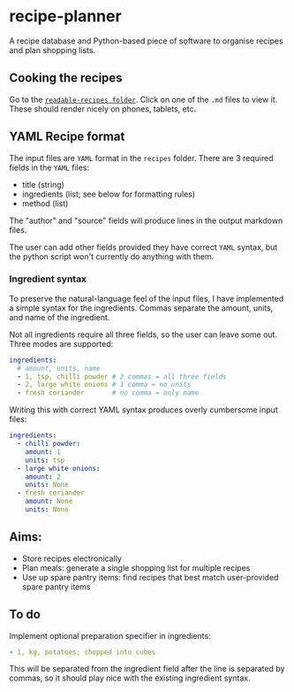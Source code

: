 # recipe-planner
A recipe database and Python-based piece of software to organise recipes and plan shopping lists. 

## Cooking the recipes
Go to the [`readable-recipes folder`](https://github.com/binnev/recipe-planner/tree/master/readable-recipes). Click on one of the `.md` files to view it. These should render nicely on phones, tablets, etc. 

## YAML Recipe format
The input files are `YAML` format in the `recipes` folder. There are 3 required fields in the `YAML` files: 
- title (string)
- ingredients (list; see below for formatting rules)
- method (list)

The "author" and "source" fields will produce lines in the output markdown files. 

The user can add other fields provided they have correct `YAML` syntax, but the python script won't currently do anything with them.

### Ingredient syntax
To preserve the natural-language feel of the input files, I have implemented a simple syntax for the ingredients. Commas separate the amount, units, and name of the ingredient. 

Not all ingredients require all three fields, so the user can leave some out. Three modes are supported:
```yaml
ingredients:
  # amount, units, name
  - 1, tsp, chilli powder # 2 commas = all three fields
  - 2, large white onions # 1 comma = no units
  - fresh coriander       # no comma = only name
```

Writing this with correct YAML syntax produces overly cumbersome input files: 
```yaml
ingredients:
  - chilli powder:
    amount: 1
    units: tsp
  - large white onions: 
    amount: 2
    units: None
  - fresh coriander
    amount: None
    units: None    
```

## Aims: 
- Store recipes electronically
- Plan meals: generate a single shopping list for multiple recipes
- Use up spare pantry items: find recipes that best match user-provided spare pantry items

## To do
Implement optional preparation specifier in ingredients: 
```yaml
- 1, kg, potatoes; chopped into cubes
```
This will be separated from the ingredient field after the line is separated by commas, so it should play nice with the existing ingredient syntax.

<!--stackedit_data:
eyJoaXN0b3J5IjpbNjU0MzYyNDIzLDE1OTcxNzcwMDcsLTcxMj
g0MDE3Nl19
-->